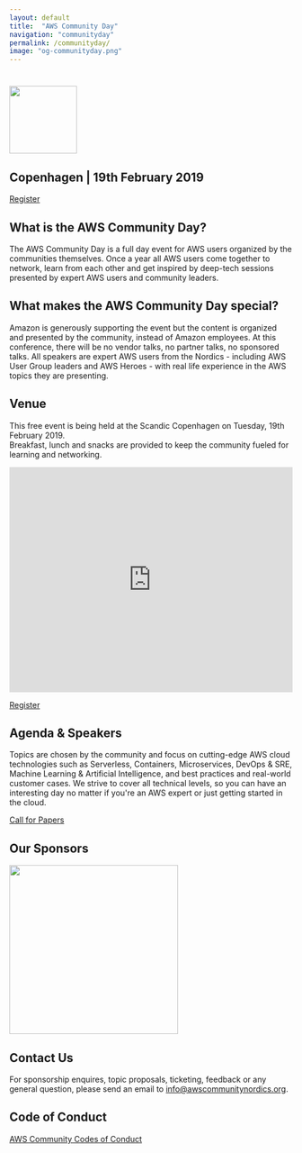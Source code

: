 ```yaml
---
layout: default
title:  "AWS Community Day"
navigation: "communityday"
permalink: /communityday/
image: "og-communityday.png"
---
```


<!-- TODO

  https://aws.amazon.com/events/community-day/

  - Add agenda
  - Add speakers
  - Add sponsors
  - Add volunteers

  Examples:
  - https://communityday.awsugblr.in/
  - https://aws.amazon.com/de/events/aws-community-days/
  - https://awsfin.org/communityday/

  Inspiration:
  - https://alestic.com/2017/05/aws-community-day-san-francisco/
-->


<div class="jumbotron">
  <div class="container text-center">
    <h1><img src="/content/img/awscommunityday-nordics.png" height="120" /></h1>
    <h2 class="display-5 mt-4">Copenhagen | 19th February 2019</h2>
    <p class="mt-4"><a class="btn btn-lg btn-primary" href="https://www.eventbrite.com/e/aws-community-day-nordics-tickets-53715075236" role="button">Register</a></p>
    <!--p class="font-weight-bold mt-3">#AWSCommunity</p-->
  </div>
</div>

<div class="container">
  <h2>What is the AWS Community Day?</h2>
  <p>The AWS Community Day is a full day event for AWS users organized by the communities themselves. Once a year all AWS users come together to network, learn from each other and get inspired by deep-tech sessions presented by expert AWS users and community leaders.</p>
  <h2>What makes the AWS Community Day special?</h2>
  <p>Amazon is generously supporting the event but the content is organized and presented by the community, instead of Amazon employees. At this conference, there will be no vendor talks, no partner talks, no sponsored talks. All speakers are expert AWS users from the Nordics - including AWS User Group leaders and AWS Heroes - with real life experience in the AWS topics they are presenting.</p>

  <h2>Venue</h2>
  <p>This free event is being held at the Scandic Copenhagen on Tuesday, 19th February 2019.<br/>
  Breakfast, lunch and snacks are provided to keep the community fueled for learning and networking.</p>
  <p><iframe src="https://www.google.com/maps/embed?pb=!1m18!1m12!1m3!1d2249.807371516021!2d12.55742131592752!3d55.67494978053265!2m3!1f0!2f0!3f0!3m2!1i1024!2i768!4f13.1!3m3!1m2!1s0x4652530b9cac3615%3A0x5b367ee651f5cfc3!2sScandic+Copenhagen!5e0!3m2!1sen!2sdk!4v1540406635175" width="100%" height="400" frameborder="0" style="border:0"></iframe></p>
  <p><a class="btn btn-lg btn-primary" href="https://www.eventbrite.com/e/aws-community-day-nordics-tickets-53715075236" role="button">Register</a></p>

  <h2>Agenda &amp; Speakers</h2>
  <p>Topics are chosen by the community and focus on cutting-edge AWS cloud technologies such as Serverless, Containers, Microservices, DevOps &amp; SRE, Machine Learning &amp; Artificial Intelligence, and best practices and real-world customer cases. We strive to cover all technical levels, so you can have an interesting day no matter if you're an AWS expert or just getting started in the cloud.</p>
  <p><a class="btn btn-lg btn-secondary" href="https://docs.google.com/forms/d/e/1FAIpQLScQGymuW6Ls7AC579fKLPtMQKB7p88UswDgsUL8yt6zt6zDnw/viewform" role="button">Call for Papers</a></p>

  <h2>Our Sponsors</h2>
  <p class="row">
    <div class="col-lg-4"><img src="/content/img/sponsor_trustpilot@2x.png" width="300"></div>
    <div class="col-lg-4"></div>
    <div class="col-lg-4"></div>
  </p>

  <h2>Contact Us</h2>
  <p>For sponsorship enquires, topic proposals, ticketing, feedback or any general question, please send an email to <a href="mailto:info@awscommunitynordics.org">info@awscommunitynordics.org</a>.</p>

  <h2>Code of Conduct</h2>
  <p><a href="https://aws.amazon.com/codesofconduct/">AWS Community Codes of Conduct</a></p>
</div>
